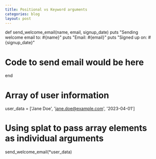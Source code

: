 ```yaml
---
title: Positional vs Keyword arguments
categories: blog
layout: post
---
```


def send_welcome_email(name, email, signup_date)
  puts "Sending welcome email to: #{name}"
  puts "Email: #{email}"
  puts "Signed up on: #{signup_date}"
  # Code to send email would be here
end

# Array of user information
user_data = ['Jane Doe', 'jane.doe@example.com', '2023-04-01']

# Using splat to pass array elements as individual arguments
send_welcome_email(*user_data)